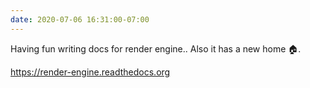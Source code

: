 ```yaml
---
date: 2020-07-06 16:31:00-07:00
---
```


Having fun writing docs for render engine.. Also it has a new home 🏠.

<https://render-engine.readthedocs.org>